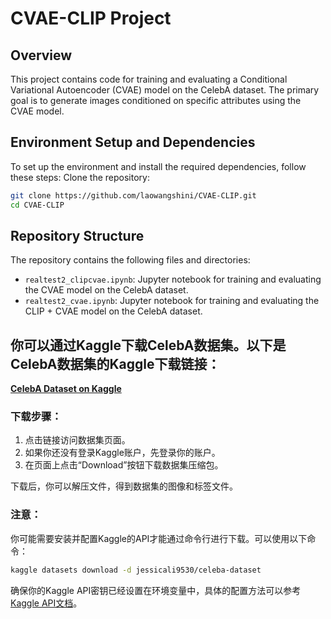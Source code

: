 # CVAE-CLIP Project

## Overview
This project contains code for training and evaluating a Conditional Variational Autoencoder (CVAE) model on the CelebA dataset. The primary goal is to generate images conditioned on specific attributes using the CVAE model.

## Environment Setup and Dependencies
To set up the environment and install the required dependencies, follow these steps:
Clone the repository:
   ```bash
   git clone https://github.com/laowangshini/CVAE-CLIP.git
   cd CVAE-CLIP
   ```

## Repository Structure
The repository contains the following files and directories:

- `realtest2_clipcvae.ipynb`: Jupyter notebook for training and evaluating the CVAE model on the CelebA dataset.
- `realtest2_cvae.ipynb`: Jupyter notebook for training and evaluating the CLIP + CVAE model on the CelebA dataset.


## 你可以通过Kaggle下载CelebA数据集。以下是CelebA数据集的Kaggle下载链接：

[**CelebA Dataset on Kaggle**](https://www.kaggle.com/datasets/jessicali9530/celeba-dataset)

### 下载步骤：
1. 点击链接访问数据集页面。
2. 如果你还没有登录Kaggle账户，先登录你的账户。
3. 在页面上点击“Download”按钮下载数据集压缩包。

下载后，你可以解压文件，得到数据集的图像和标签文件。

### 注意：
你可能需要安装并配置Kaggle的API才能通过命令行进行下载。可以使用以下命令：

```bash
kaggle datasets download -d jessicali9530/celeba-dataset
```

确保你的Kaggle API密钥已经设置在环境变量中，具体的配置方法可以参考[Kaggle API文档](https://www.kaggle.com/docs/api)。
